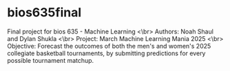 # bios635final
Final project for bios 635 - Machine Learning <\br>
Authors: Noah Shaul and Dylan Shukla <\br>
Project: March Machine Learning Mania 2025 <\br>
Objective: Forecast the outcomes of both the men's and women's 2025 collegiate basketball tournaments, by submitting predictions for every possible tournament matchup.
